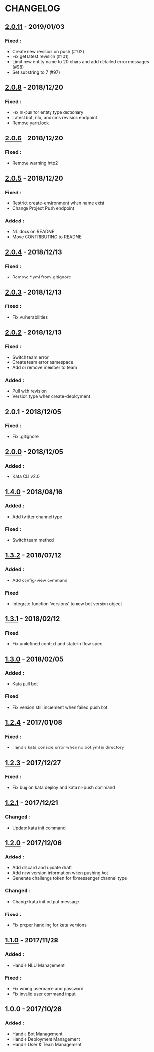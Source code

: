 # CHANGELOG
## [2.0.11] - 2019/01/03
### Fixed : 
- Create new revision on push (#102)
- Fix get latest revision (#101)
- Limit new entity name to 20 chars and add detailed error messages (#98)
- Set substring to 7 (#97)

## [2.0.8] - 2018/12/20
### Fixed : 
- Fix nl-pull for entity type dictionary 
- Latest bot, nlu, and cms revision endpoint
- Remove yarn.lock

## [2.0.6] - 2018/12/20
### Fixed : 
- Remove warning http2

## [2.0.5] - 2018/12/20
### Fixed : 
- Restrict create-environment when name exist
- Change Project Push endpoint

### Added : 
- NL docs on README
- Move CONTRIBUTING to README

## [2.0.4] - 2018/12/13
### Fixed : 
- Remove *.yml from .gitignore

## [2.0.3] - 2018/12/13
### Fixed : 
- Fix vulnerabilities

## [2.0.2] - 2018/12/13
### Fixed : 
- Switch team error
- Create team error namespace
- Add or remove member to team

### Added : 
- Pull with revision
- Version type when create-deployment

## [2.0.1] - 2018/12/05
### Fixed : 
- Fix .gitignore

## [2.0.0] - 2018/12/05
### Added : 
- Kata CLI v2.0

## [1.4.0] - 2018/08/16
### Added : 
- Add twitter channel type

### Fixed :
- Switch team method

## [1.3.2] - 2018/07/12
### Added : 
- Add config-view command

### Fixed
- Integrate function 'versions' to new bot version object

## [1.3.1] - 2018/02/12
### Fixed
- Fix undefined context and state in flow spec

## [1.3.0] - 2018/02/05
### Added :
- Kata pull bot

### Fixed
- Fix version still increment when failed push bot

## [1.2.4] - 2017/01/08
### Fixed :
- Handle kata console error when no bot.yml in directory

## [1.2.3] - 2017/12/27
### Fixed :
- Fix bug on kata deploy and kata nl-push command

## [1.2.1] - 2017/12/21
### Changed :
- Update kata init command

## [1.2.0] - 2017/12/06
### Added : 
- Add discard and update draft
- Add new version information when pushing bot
- Generate challenge token for fbmessenger channel type

### Changed :
- Change kata init output message

### Fixed : 
- Fix proper handling for kata versions

## [1.1.0] - 2017/11/28
### Added : 
- Handle NLU Management

### Fixed :
- Fix wrong username and password
- Fix invalid user command input

## 1.0.0 - 2017/10/26
### Added : 
- Handle Bot Management
- Handle Deployment Management
- Handle User & Team Management

[2.0.11]: https://github.com/kata-ai/kata-cli/compare/v2.0.8...v2.0.11
[2.0.8]: https://github.com/kata-ai/kata-cli/compare/v2.0.6...v2.0.8
[2.0.6]: https://github.com/kata-ai/kata-cli/compare/v2.0.5...v2.0.6
[2.0.5]: https://github.com/kata-ai/kata-cli/compare/v2.0.4...v2.0.5
[2.0.4]: https://github.com/kata-ai/kata-cli/compare/v2.0.3...v2.0.4
[2.0.3]: https://github.com/kata-ai/kata-cli/compare/v2.0.2...v2.0.3
[2.0.2]: https://github.com/kata-ai/kata-cli/compare/v2.0.1...v2.0.2
[2.0.1]: https://github.com/kata-ai/kata-cli/compare/v2.0.0...v2.0.1
[2.0.0]: https://github.com/kata-ai/kata-cli/compare/v1.4.0...v2.0.0
[1.4.0]: https://github.com/kata-ai/kata-cli/compare/v1.3.2...v1.4.0
[1.3.2]: https://github.com/kata-ai/kata-cli/compare/v1.3.1...v1.3.2
[1.3.1]: https://github.com/kata-ai/kata-cli/compare/v1.3.0...v1.3.1
[1.3.0]: https://github.com/kata-ai/kata-cli/compare/v1.2.4...v1.3.0
[1.2.4]: https://github.com/kata-ai/kata-cli/compare/v1.2.3...v1.2.4
[1.2.3]: https://github.com/kata-ai/kata-cli/compare/v1.2.1...v1.2.3
[1.2.1]: https://github.com/kata-ai/kata-cli/compare/v1.2.0...v1.2.1
[1.2.0]: https://github.com/kata-ai/kata-cli/compare/v1.1.0...v1.2.0
[1.1.0]: https://github.com/kata-ai/kata-cli/compare/v1.0.0...v1.1.0
